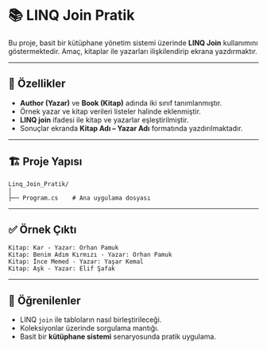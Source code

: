 # 📚 LINQ Join Pratik

Bu proje, basit bir kütüphane yönetim sistemi üzerinde **LINQ Join** kullanımını göstermektedir. Amaç, kitaplar ile yazarları ilişkilendirip ekrana yazdırmaktır.

---

## 🚀 Özellikler

* **Author (Yazar)** ve **Book (Kitap)** adında iki sınıf tanımlanmıştır.
* Örnek yazar ve kitap verileri listeler halinde eklenmiştir.
* **LINQ join** ifadesi ile kitap ve yazarlar eşleştirilmiştir.
* Sonuçlar ekranda **Kitap Adı – Yazar Adı** formatında yazdırılmaktadır.

---

## 🏗️ Proje Yapısı

```plaintext
Linq_Join_Pratik/
│
├── Program.cs    # Ana uygulama dosyası
```

---

## ✅ Örnek Çıktı

```
Kitap: Kar - Yazar: Orhan Pamuk
Kitap: Benim Adım Kırmızı - Yazar: Orhan Pamuk
Kitap: İnce Memed - Yazar: Yaşar Kemal
Kitap: Aşk - Yazar: Elif Şafak
```

---

## 🎯 Öğrenilenler

* LINQ `join` ile tabloların nasıl birleştirileceği.
* Koleksiyonlar üzerinde sorgulama mantığı.
* Basit bir **kütüphane sistemi** senaryosunda pratik uygulama.
